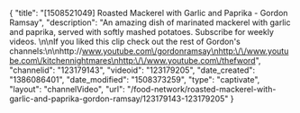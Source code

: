 {
    "title": "[1508521049] Roasted Mackerel with Garlic and Paprika - Gordon Ramsay",
    "description": "An amazing dish of marinated mackerel with garlic and paprika, served with softly mashed potatoes. Subscribe for weekly videos. \n\nIf you liked this clip check out the rest of Gordon's channels:\n\nhttp:\/\/www.youtube.com\/gordonramsay\nhttp:\/\/www.youtube.com\/kitchennightmares\nhttp:\/\/www.youtube.com\/thefword",
    "channelid": "123179143",
    "videoid": "123179205",
    "date_created": "1386086401",
    "date_modified": "1508373259",
    "type": "captivate",
    "layout": "channelVideo",
    "url": "\/food-network\/roasted-mackerel-with-garlic-and-paprika-gordon-ramsay\/123179143-123179205"
}